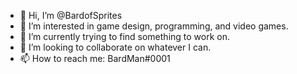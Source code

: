 - 👋 Hi, I’m @BardofSprites
- 👀 I’m interested in game design, programming, and video games.
- 🌱 I’m currently trying to find something to work on.
- 💞️ I’m looking to collaborate on whatever I can.
- 📫 How to reach me: BardMan#0001 

<!---
BardofSprites/BardofSprites is a ✨ special ✨ repository because its `README.md` (this file) appears on your GitHub profile.
You can click the Preview link to take a look at your changes.
--->
